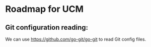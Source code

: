 # Roadmap for UCM

## Git configuration reading:

We can use https://github.com/go-git/go-git to read Git config files.
